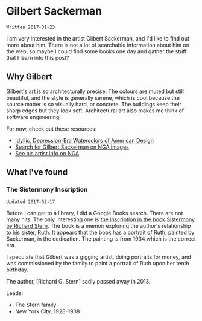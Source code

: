 # Gilbert Sackerman

	Written 2017-01-23

I am very interested in the artist Gilbert Sackerman, and I'd like to find out more about him. There is not a lot of searchable information about him on the web, so maybe I could find some books one day and gather the stuff that I learn into this post?

## Why Gilbert

Gilbert's art is so architecturally precise. The colours are muted but still beautiful, and the style is generally serene, which is cool because the source matter is so visually hard, or concrete. The buildings keep their sharp edges but they look soft. Architectural art also makes me think of software engineering.

For now, check out these resources:

 * [Idyllic, Depression-Era Watercolors of American Design][1]
 * [Search for Gilbert Sackerman on NGA images][2]
 * [See his artist info on NGA][3]

## What I've found

### The Sistermony Inscription

	Updated 2017-02-17

Before I can get to a library, I did a Google Books search. There are not many hits. The only interesting one is [the inscription in the book Sistermony by Richard Stern][sistermony]. The book is a memoir exploring the author's relationship to his sister, Ruth. It appears that the book has a portrait of Ruth, painted by Sackerman, in the dedication. The painting is from 1934 which is the correct era.

I speculate that Gilbert was a gigging artist, doing portraits for money, and was commissioned by the family to paint a portrait of Ruth upon her tenth birthday.

The author, [Richard G. Stern] sadly passed away in 2013.

Leads:

 * The Stern family
 * New York City, 1928-1938
 




[1]: http://hyperallergic.com/171035/idyllic-depression-era-watercolors-of-american-design/
[2]: https://images.nga.gov/en/search/show_advanced_search_page.html?service=search&action=do_advanced_search&language=en&form_name=default&all_words=&exact_phrase=&exclude_words=&artist_last_name=Gilbert+Sackerman&keywords_in_title=&accession_number=&school=&Classification=&medium=&year=&year2=
[3]: http://www.nga.gov/content/ngaweb/Collection/artist-info.8021.html

[sistermony]: https://books.google.co.uk/books?id=HERZAAAAYAAJ&q=gilbert+%22sackerman%22&dq=gilbert+%22sackerman%22&hl=en&sa=X&redir_esc=y
[rgs]: https://en.wikipedia.org/wiki/Richard_G._Stern